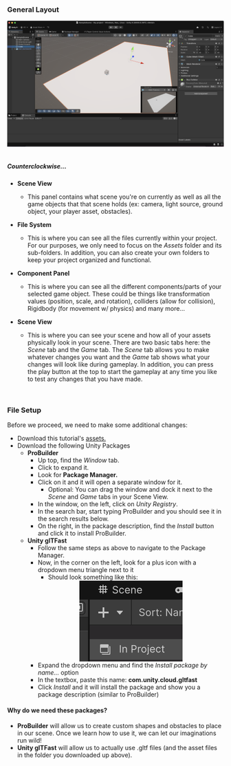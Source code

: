 ### General Layout

<img style="display: block; margin-left: auto; margin-right: auto;" src="unity_component.png" alt="Unity Editor Home Page">
<br/>

##### Counterclockwise...

* **Scene View**
    - This panel contains what scene you're on currently as well as all the game objects that that scene holds (ex: camera, light source, ground object, your player asset, obstacles).

* **File System**
    - This is where you can see all the files currently within your project. For our purposes, we only need to focus on the *Assets* folder and its sub-folders. In addition, you can also create your own folders to keep your project organized and functional.

* **Component Panel**
    - This is where you can see all the different components/parts of your selected game object. These could be things like transformation values (position, scale, and rotation), colliders (allow for collision), Rigidbody (for movement w/ physics) and many more...

* **Scene View**
    - This is where you can see your scene and how all of your assets physically look in your scene. There are two basic tabs here: the *Scene* tab and the *Game* tab. The *Scene* tab allows you to make whatever changes you want and the *Game* tab shows what your changes will look like during gameplay. In addition, you can press the play button at the top to start the gameplay at any time you like to test any changes that you have made.

</br>

### File Setup

Before we proceed, we need to make some additional changes:
- Download this tutorial's [assets.](https://drive.google.com/uc?export=download&id=1ucsgriZxbajK0LKflfUpLJHT86DQlHgI)
- Download the following Unity Packages
    - **ProBuilder** 
        - Up top, find the *Window* tab. 
        - Click to expand it.
        - Look for **Package Manager.**
        - Click on it and it will open a separate window for it.
            - Optional: You can drag the window and dock it next to the *Scene* and *Game* tabs in your Scene View.
        - In the window, on the left, click on *Unity Registry*.
        - In the search bar, start typing ProBuilder and you should see it in the search results below. 
        - On the right, in the package description, find the *Install* button and click it to install ProBuilder.
    - **Unity glTFast**
        - Follow the same steps as above to navigate to the Package Manager.
        - Now, in the corner on the left, look for a plus icon with a dropdown menu triangle next to it
            - Should look something like this:
            <img style="display: block; margin-left: auto; margin-right: auto;" src="project_manager_dropdown.png" alt="project manager dropdown button">
        - Expand the dropdown menu and find the *Install package by name...* option
        - In the textbox, paste this name: **com.unity.cloud.gltfast**
        - Click *Install* and it will install the package and show you a package description (similar to ProBuilder)
    
#### Why do we need these packages?
- **ProBuilder** will allow us to create custom shapes and obstacles to place in our scene. Once we learn how to use it, we can let our imaginations run wild!
- **Unity glTFast** will allow us to actually use .gltf files (and the asset files in the folder you downloaded up above).

